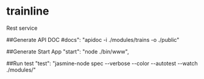# trainline
Rest service

##Generate API DOC
#docs": "apidoc -i ./modules/trains -o ./public"

##Generate Start App
"start": "node ./bin/www",

##Run test
"test": "jasmine-node spec --verbose --color --autotest --watch ./modules/"
